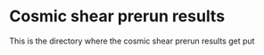 # Cosmic shear prerun results
 
This is the directory where the cosmic shear prerun results get put
